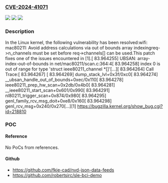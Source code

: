 ### [CVE-2024-41071](https://cve.mitre.org/cgi-bin/cvename.cgi?name=CVE-2024-41071)
![](https://img.shields.io/static/v1?label=Product&message=Linux&color=blue)
![](https://img.shields.io/static/v1?label=Version&message=1da177e4c3f4%3C%20a2bb0c5d0086%20&color=brighgreen)
![](https://img.shields.io/static/v1?label=Vulnerability&message=n%2Fa&color=brighgreen)

### Description

In the Linux kernel, the following vulnerability has been resolved:wifi: mac80211: Avoid address calculations via out of bounds array indexingreq->n_channels must be set before req->channels[] can be used.This patch fixes one of the issues encountered in [1].[   83.964255] UBSAN: array-index-out-of-bounds in net/mac80211/scan.c:364:4[   83.964258] index 0 is out of range for type 'struct ieee80211_channel *[]'[...][   83.964264] Call Trace:[   83.964267]  <TASK>[   83.964269]  dump_stack_lvl+0x3f/0xc0[   83.964274]  __ubsan_handle_out_of_bounds+0xec/0x110[   83.964278]  ieee80211_prep_hw_scan+0x2db/0x4b0[   83.964281]  __ieee80211_start_scan+0x601/0x990[   83.964291]  nl80211_trigger_scan+0x874/0x980[   83.964295]  genl_family_rcv_msg_doit+0xe8/0x160[   83.964298]  genl_rcv_msg+0x240/0x270[...][1] https://bugzilla.kernel.org/show_bug.cgi?id=218810

### POC

#### Reference
No PoCs from references.

#### Github
- https://github.com/fkie-cad/nvd-json-data-feeds
- https://github.com/robertsirc/sle-bci-demo

